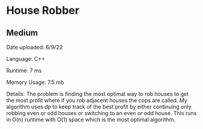 
# House Robber

## Medium

Date uploaded: 6/9/22

Language: C++

Runtime: 7 ms

Memory Usage: 7.5 mb

Details: The problem is finding the most optimal way to rob houses to get the most profit where if you rob adjacent houses the cops are called. My algorithm uses dp to keep track of the best profit by either continuing only robbing even or odd houses or switching to an even or odd house. This runs in O(n) runtime with O(1) space which is the most optimal algorithm.
